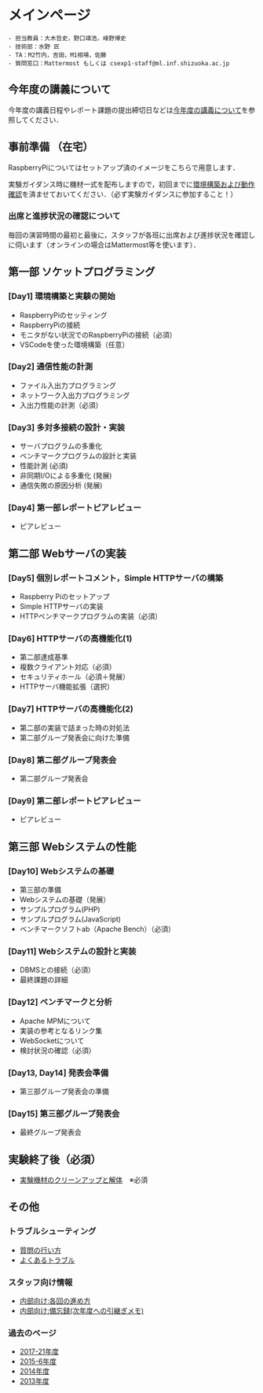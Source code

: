 # メインページ
```{admonition} Staff
- 担当教員：大木哲史，野口靖浩，峰野博史
- 技術部：水野 匠
- TA：M2竹内，吉田，M1相場，佐藤
- 質問窓口：Mattermost もしくは csexp1-staff@ml.inf.shizuoka.ac.jp
```

## 今年度の講義について
今年度の講義日程やレポート課題の提出締切日などは[今年度の講義について](./schedule)を参照してください．

## 事前準備 （在宅）

RaspberryPiについてはセットアップ済のイメージをこちらで用意します．

実験ガイダンス時に機材一式を配布しますので，初回までに[環境構築および動作確認](preparation/preparation)を済ませておいてください．（必ず実験ガイダンスに参加すること！）

### 出席と進捗状況の確認について

毎回の演習時間の最初と最後に，スタッフが各班に出席および進捗状況を確認しに伺います（オンラインの場合はMattermost等を使います）．

## 第一部 ソケットプログラミング

### \[Day1\] 環境構築と実験の開始

- RaspberryPiのセッティング
- RaspberryPiの接続
- モニタがない状況でのRaspberryPiの接続（必須）
- VSCodeを使った環境構築（任意）

### \[Day2\] 通信性能の計測

- ファイル入出力プログラミング
- ネットワーク入出力プログラミング
- 入出力性能の計測（必須）

### \[Day3\] 多対多接続の設計・実装

- サーバプログラムの多重化
- ベンチマークプログラムの設計と実装
- 性能計測 (必須)
- 非同期I/Oによる多重化 (発展)
- 通信失敗の原因分析 (発展)

### \[Day4\] 第一部レポートピアレビュー

- ピアレビュー

## 第二部 Webサーバの実装

### \[Day5\] 個別レポートコメント，Simple HTTPサーバの構築

- Raspberry Piのセットアップ
- Simple HTTPサーバの実装
- HTTPベンチマークプログラムの実装（必須）

### \[Day6\] HTTPサーバの高機能化(1)

- 第二部達成基準
- 複数クライアント対応（必須）
- セキュリティホール（必須＋発展）
- HTTPサーバ機能拡張（選択）

### \[Day7\] HTTPサーバの高機能化(2)

- 第二部の実装で詰まった時の対処法
- 第二部グループ発表会に向けた準備

### \[Day8\] 第二部グループ発表会

- 第二部グループ発表会

### \[Day9\] 第二部レポートピアレビュー

- ピアレビュー

## 第三部 Webシステムの性能

### \[Day10\] Webシステムの基礎

- 第三部の準備
- Webシステムの基礎（発展）
- サンプルプログラム(PHP)
- サンプルプログラム(JavaScript)
- ベンチマークソフトab（Apache Bench）（必須）

### \[Day11\] Webシステムの設計と実装

- DBMSとの接続（必須）
- 最終課題の詳細

### \[Day12\] ベンチマークと分析

- Apache MPMについて
- 実装の参考となるリンク集
- WebSocketについて
- 検討状況の確認（必須）

### \[Day13, Day14\] 発表会準備

- 第三部グループ発表会の準備

### \[Day15\] 第三部グループ発表会

- 最終グループ発表会

## 実験終了後（必須）

- [実験機材のクリーンアップと解体](end/cleanup)　※必須

## その他

### トラブルシューティング

- [質問の行い方](trouble_shooting/question)
- [よくあるトラブル](trouble_shooting/trouble)

### スタッフ向け情報

- [内部向け:各回の進め方](staff/procedure)
- [内部向け:備忘録(次年度への引継ぎメモ)](staff/memo)

### 過去のページ

- [2017-21年度](https://exp1.inf.shizuoka.ac.jp/Home)
- [2015-6年度](http://exp1.inf.shizuoka.ac.jp/index.php?title=Home&oldid=875)
- [2014年度](http://www.minelab.jp/NWprog-CSexp1/2014/)
- [2013年度](http://www.minelab.jp/NWprog-CSexp1/2013/)
